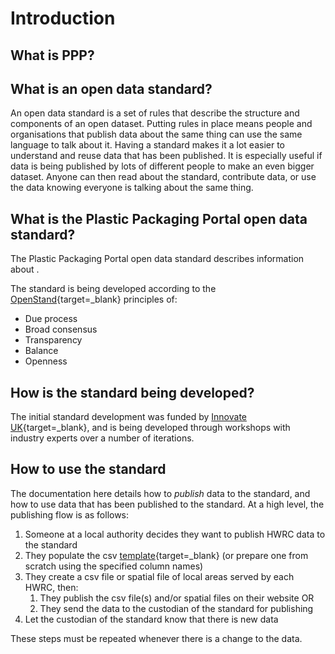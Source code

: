 # Introduction

## What is PPP?

## What is an open data standard?

An open data standard is a set of rules that describe the structure and components of an open dataset. Putting rules in place means people and organisations that publish data about the same thing can use the same language to talk about it. Having a standard makes it a lot easier to understand and reuse data that has been published. It is especially useful if data is being published by lots of different people to make an even bigger dataset. Anyone can then read about the standard, contribute data, or use the data knowing everyone is talking about the same thing.

## What is the Plastic Packaging Portal open data standard?

The Plastic Packaging Portal open data standard describes information about .

The standard is being developed according to the [OpenStand](https://open-stand.org/){target=_blank} principles of:

* Due process
* Broad consensus
* Transparency
* Balance
* Openness

## How is the standard being developed?

The initial standard development was funded by [Innovate UK](https://www.opendatamanchester.org.uk/plastics-packaging-portal/){target=_blank}, and is being developed through workshops with industry experts over a number of iterations.

## How to use the standard

The documentation here details how to *publish* data to the standard, and how to use data that has been published to the standard. At a high level, the publishing flow is as follows:

1. Someone at a local authority decides they want to publish HWRC data to the standard
2. They populate the csv [template](https://github.com/OpenDataManchester/Open3R/blob/V2/docs/8_Supporting_Files/8_1_1_RWS_Main_Template.csv){target=_blank} (or prepare one from scratch using the specified column names)
3. They create a csv file or spatial file of local areas served by each HWRC, then:
    1. They publish the csv file(s) and/or spatial files on their website OR
    2. They send the data to the custodian of the standard for publishing
4. Let the custodian of the standard know that there is new data

These steps must be repeated whenever there is a change to the data.
